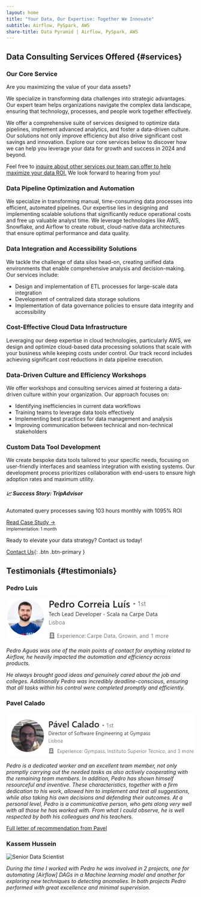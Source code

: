 ```yaml
---
layout: home
title: "Your Data, Our Expertise: Together We Innovate"
subtitle: Airflow, PySpark, AWS
share-title: Data Pyramid | Airflow, PySpark, AWS
---
```


## Data Consulting Services Offered {#services}

### Our Core Service

Are you maximizing the value of your data assets?

We specialize in transforming data challenges into strategic advantages. Our expert team helps organizations navigate the complex data landscape, ensuring that technology, processes, and people work together effectively.

We offer a comprehensive suite of services designed to optimize data pipelines, implement advanced analytics, and foster a data-driven culture. Our solutions not only improve efficiency but also drive significant cost savings and innovation.
Explore our core services below to discover how we can help you leverage your data for growth and success in 2024 and beyond.

Feel free to [inquire about other services our team can offer to help maximize your data ROI.](/contact) We look forward to hearing from you!

### Data Pipeline Optimization and Automation
We specialize in transforming manual, time-consuming data processes into efficient, automated pipelines. Our expertise lies in designing and implementing scalable solutions that significantly reduce operational costs and free up valuable analyst time. We leverage technologies like AWS, Snowflake, and Airflow to create robust, cloud-native data architectures that ensure optimal performance and data quality.

### Data Integration and Accessibility Solutions
We tackle the challenge of data silos head-on, creating unified data environments that enable comprehensive analysis and decision-making. Our services include:
- Design and implementation of ETL processes for large-scale data integration
- Development of centralized data storage solutions
- Implementation of data governance policies to ensure data integrity and accessibility

### Cost-Effective Cloud Data Infrastructure
Leveraging our deep expertise in cloud technologies, particularly AWS, we design and optimize cloud-based data processing solutions that scale with your business while keeping costs under control. Our track record includes achieving significant cost reductions in data pipeline execution.

### Data-Driven Culture and Efficiency Workshops
We offer workshops and consulting services aimed at fostering a data-driven culture within your organization. Our approach focuses on:
- Identifying inefficiencies in current data workflows
- Training teams to leverage data tools effectively
- Implementing best practices for data management and analysis
- Improving communication between technical and non-technical stakeholders

### Custom Data Tool Development
We create bespoke data tools tailored to your specific needs, focusing on user-friendly interfaces and seamless integration with existing systems. Our development process prioritizes collaboration with end-users to ensure high adoption rates and maximum utility.

<div class="card mb-4 shadow-sm">
  <div class="card-body">
    <h5 class="card-title">📈 Success Story: TripAdvisor</h5>
    <p class="card-text">Automated query processes saving 103 hours monthly with 1095% ROI</p>
    <div class="d-flex justify-content-between align-items-center">
      <div class="btn-group">
        <a href="/case-studies" class="btn btn-sm btn-outline-primary">Read Case Study →</a>
      </div>
      <small class="text-muted">Implementation: 1 month</small>
    </div>
  </div>
</div>

Ready to elevate your data strategy? Contact us today!

[Contact Us](/contact){: .btn .btn-primary }

## Testimonials {#testimonials}
### Pedro Luis
![Tech Lead at Carpe Data](imgs/pedro_luis.png "Tech Lead Developer")

_Pedro Aguas was one of the main points of contact for anything related to Airflow, he heavily impacted the automation and efficiency across products._

_He always brought good ideas and genuinely cared about the job and colleges._
_Additionally Pedro was incredibly deadline-conscious, ensuring that all tasks within his control were completed promptly and efficiently._

### Pavel Calado
![Director of Software Engineering at Gympass](imgs/pavel.png "Director of Software Engineering")

_Pedro is a dedicated worker and an excellent team member, not only promptly carrying out the needed tasks as also actively cooperating with the remaining team members. In addition, Pedro has shown himself resourceful and inventive. These characteristics, together with a firm dedication to his work, allowed him to implement and test all suggestions, while also taking his own decisions and defending their outcomes. At a personal level, Pedro is a communicative person, who gets along very well with all those he has worked with. From what I could observe, he is well respected by both his colleagues and his teachers._

[Full letter of recommendation from Pavel](docs/pedro_marques_2022.pdf)

### Kassem Hussein
![Senior Data Scientist](imgs/kassem.png "Senior Data Scientist")

_During the time I worked with Pedro he was involved in 2 projects, one for automating \[Airflow\] DAGs in a Machine learning model and another for exploring new techniques to detecting anomalies. In both projects Pedro performed with great excellence and minimal supervision._
